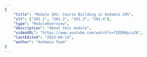 ```yaml
---
{
    "title": "Module 201: Course Building in Andamio LMS",
    "slt": ["201.1", "201.2", "201.3", "201.4"],
    "type": "ModuleOverview",
    "description": "About this module",
    "videoURL": "https://www.youtube.com/watch?v=fZEDEWyiuZA",
    "lastEdited": "2023-09-14",
    "author": "Andamio Team"
}
---
```

